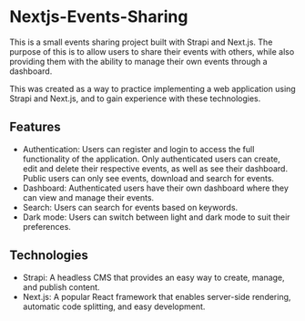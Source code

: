 # Nextjs-Events-Sharing

This is a small events sharing project built with Strapi and Next.js. The purpose of this is to allow users to share their events with others, while also providing them with the ability to manage their own events through a dashboard.

This was created as a way to practice implementing a web application using Strapi and Next.js, and to gain experience with these technologies.


## Features

- Authentication: Users can register and login to access the full functionality of the application. Only authenticated users can create, edit and delete their respective events, as well as see their dashboard. Public users can only see events, download and search for events.
- Dashboard: Authenticated users have their own dashboard where they can view and manage their events.
- Search: Users can search for events based on keywords.
- Dark mode: Users can switch between light and dark mode to suit their preferences.


## Technologies

- Strapi: A headless CMS that provides an easy way to create, manage, and publish content.
- Next.js: A popular React framework that enables server-side rendering, automatic code splitting, and easy development.
